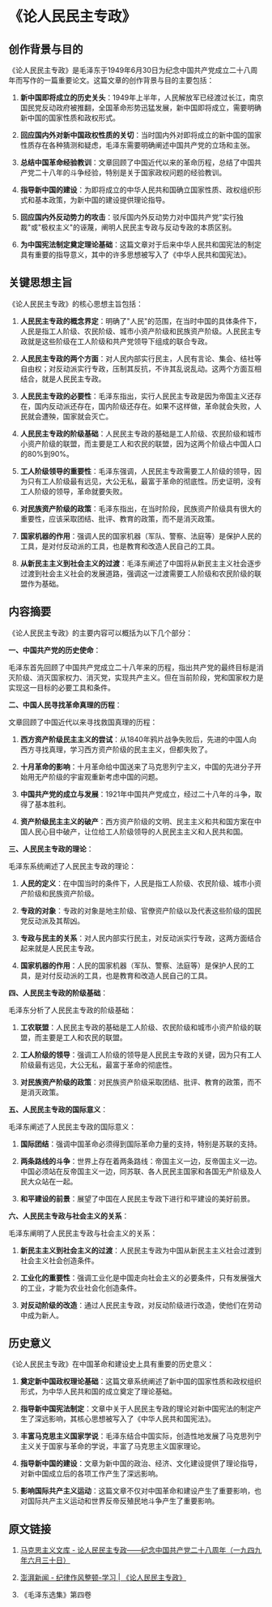 # 《论人民民主专政》

## 创作背景与目的

《论人民民主专政》是毛泽东于1949年6月30日为纪念中国共产党成立二十八周年而写作的一篇重要论文。这篇文章的创作背景与目的主要包括：

1. **新中国即将成立的历史关头**：1949年上半年，人民解放军已经渡过长江，南京国民党反动政府被推翻，全国革命形势迅猛发展，新中国即将成立，需要明确新中国的国家性质和政权形式。

2. **回应国内外对新中国政权性质的关切**：当时国内外对即将成立的新中国的国家性质存在各种猜测和疑虑，毛泽东需要明确阐述中国共产党的立场和主张。

3. **总结中国革命经验教训**：文章回顾了中国近代以来的革命历程，总结了中国共产党二十八年的斗争经验，特别是关于国家政权问题的经验教训。

4. **指导新中国的建设**：为即将成立的中华人民共和国确立国家性质、政权组织形式和基本政策，为新中国的建设提供理论指导。

5. **回应国内外反动势力的攻击**：驳斥国内外反动势力对中国共产党"实行独裁"或"极权主义"的诬蔑，阐明人民民主专政与反动专政的本质区别。

6. **为中国宪法制定奠定理论基础**：这篇文章对于后来中华人民共和国宪法的制定具有重要的指导意义，其中的许多思想被写入了《中华人民共和国宪法》。

## 关键思想主旨

《论人民民主专政》的核心思想主旨包括：

1. **人民民主专政的概念界定**：明确了"人民"的范围，在当时中国的具体条件下，人民是指工人阶级、农民阶级、城市小资产阶级和民族资产阶级。人民民主专政就是这些阶级在工人阶级和共产党领导下组成的联合专政。

2. **人民民主专政的两个方面**：对人民内部实行民主，人民有言论、集会、结社等自由权；对反动派实行专政，压制其反抗，不许其乱说乱动。这两个方面互相结合，就是人民民主专政。

3. **人民民主专政的必要性**：毛泽东指出，实行人民民主专政是因为帝国主义还存在，国内反动派还存在，国内阶级还存在。如果不这样做，革命就会失败，人民就会遭殃，国家就会灭亡。

4. **人民民主专政的阶级基础**：人民民主专政的基础是工人阶级、农民阶级和城市小资产阶级的联盟，而主要是工人和农民的联盟，因为这两个阶级占中国人口的80%到90%。

5. **工人阶级领导的重要性**：毛泽东强调，人民民主专政需要工人阶级的领导，因为只有工人阶级最有远见，大公无私，最富于革命的彻底性。历史证明，没有工人阶级的领导，革命就要失败。

6. **对民族资产阶级的政策**：毛泽东指出，在当时阶段，民族资产阶级具有很大的重要性，应该采取团结、批评、教育的政策，而不是消灭政策。

7. **国家机器的作用**：强调人民的国家机器（军队、警察、法庭等）是保护人民的工具，是对付反动派的工具，也是教育和改造人民自己的工具。

8. **从新民主主义到社会主义的过渡**：毛泽东阐述了中国将从新民主主义社会逐步过渡到社会主义社会的发展道路，强调这一过渡需要工人阶级和农民阶级的联盟作为基础。

## 内容摘要

《论人民民主专政》的主要内容可以概括为以下几个部分：

**一、中国共产党的历史使命**：

毛泽东首先回顾了中国共产党成立二十八年来的历程，指出共产党的最终目标是消灭阶级、消灭国家权力、消灭党，实现共产主义。但在当前阶段，党和国家权力是实现这一目标的必要工具和条件。

**二、中国人民寻找革命真理的历程**：

文章回顾了中国近代以来寻找救国真理的历程：

1. **西方资产阶级民主主义的尝试**：从1840年鸦片战争失败后，先进的中国人向西方寻找真理，学习西方资产阶级的民主主义，但都失败了。

2. **十月革命的影响**：十月革命给中国送来了马克思列宁主义，中国的先进分子开始用无产阶级的宇宙观重新考虑中国的问题。

3. **中国共产党的成立与发展**：1921年中国共产党成立，经过二十八年的斗争，取得了基本胜利。

4. **资产阶级民主主义的破产**：西方资产阶级的文明、民主主义和共和国方案在中国人民心目中破产，让位给工人阶级领导的人民民主主义和人民共和国。

**三、人民民主专政的理论**：

毛泽东系统阐述了人民民主专政的理论：

1. **人民的定义**：在中国当时的条件下，人民是指工人阶级、农民阶级、城市小资产阶级和民族资产阶级。

2. **专政的对象**：专政的对象是地主阶级、官僚资产阶级以及代表这些阶级的国民党反动派及其帮凶。

3. **专政与民主的关系**：对人民内部实行民主，对反动派实行专政，这两方面结合起来就是人民民主专政。

4. **国家机器的作用**：人民的国家机器（军队、警察、法庭等）是保护人民的工具，是对付反动派的工具，也是教育和改造人民自己的工具。

**四、人民民主专政的阶级基础**：

毛泽东分析了人民民主专政的阶级基础：

1. **工农联盟**：人民民主专政的基础是工人阶级、农民阶级和城市小资产阶级的联盟，而主要是工人和农民的联盟。

2. **工人阶级的领导**：强调工人阶级的领导是人民民主专政的关键，因为只有工人阶级最有远见，大公无私，最富于革命的彻底性。

3. **对民族资产阶级的政策**：对民族资产阶级采取团结、批评、教育的政策，而不是消灭政策。

**五、人民民主专政的国际意义**：

毛泽东阐述了人民民主专政的国际意义：

1. **国际团结**：强调中国革命必须得到国际革命力量的支持，特别是苏联的支持。

2. **两条路线的斗争**：世界上存在着两条路线：帝国主义一边，反帝国主义一边。中国必须站在反帝国主义一边，同苏联、各人民民主国家和各国无产阶级及人民大众站在一起。

3. **和平建设的前景**：展望了中国在人民民主专政下进行和平建设的美好前景。

**六、人民民主专政与社会主义的关系**：

毛泽东阐明了人民民主专政与社会主义的关系：

1. **新民主主义到社会主义的过渡**：人民民主专政为中国从新民主主义社会过渡到社会主义社会创造条件。

2. **工业化的重要性**：强调工业化是中国走向社会主义的必要条件，只有发展强大的工业，才能为农业社会化创造条件。

3. **对反动阶级的改造**：通过人民民主专政，对反动阶级进行改造，使他们在劳动中成为新人。

## 历史意义

《论人民民主专政》在中国革命和建设史上具有重要的历史意义：

1. **奠定新中国政权理论基础**：这篇文章系统阐述了新中国的国家性质和政权组织形式，为中华人民共和国的成立奠定了理论基础。

2. **指导新中国宪法制定**：文章中关于人民民主专政的理论对新中国宪法的制定产生了深远影响，其核心思想被写入了《中华人民共和国宪法》。

3. **丰富马克思主义国家学说**：毛泽东结合中国实际，创造性地发展了马克思列宁主义关于国家与革命的学说，丰富了马克思主义国家理论。

4. **指导新中国的建设**：文章为新中国的政治、经济、文化建设提供了理论指导，对新中国成立后的各项工作产生了深远影响。

5. **影响国际共产主义运动**：这篇文章不仅对中国革命和建设产生了重要影响，也对国际共产主义运动和世界反帝反殖民地斗争产生了重要影响。

## 原文链接

1. [马克思主义文库 - 论人民民主专政——纪念中国共产党二十八周年（一九四九年六月三十日）](https://www.marxists.org/chinese/maozedong/marxist.org-chinese-mao-19490630.htm)

2. [澎湃新闻 - 纪律作风整顿-学习 | 《论人民民主专政》](https://www.thepaper.cn/newsDetail_forward_10401826)

3. 《毛泽东选集》第四卷
